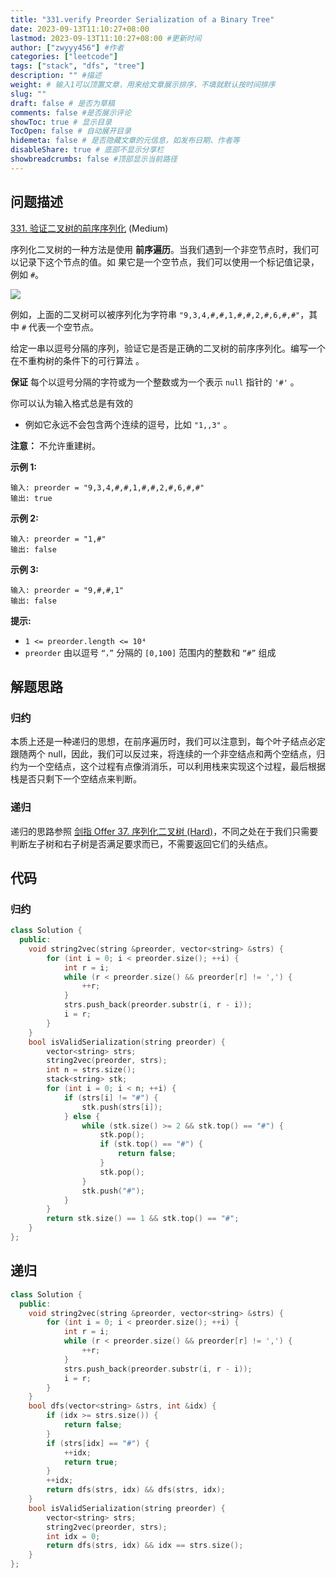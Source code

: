 ```yaml
---
title: "331.verify Preorder Serialization of a Binary Tree"
date: 2023-09-13T11:10:27+08:00
lastmod: 2023-09-13T11:10:27+08:00 #更新时间
author: ["zwyyy456"] #作者
categories: ["leetcode"]
tags: ["stack", "dfs", "tree"]
description: "" #描述
weight: # 输入1可以顶置文章，用来给文章展示排序，不填就默认按时间排序
slug: ""
draft: false # 是否为草稿
comments: false #是否展示评论
showToc: true # 显示目录
TocOpen: false # 自动展开目录
hidemeta: false # 是否隐藏文章的元信息，如发布日期、作者等
disableShare: true # 底部不显示分享栏
showbreadcrumbs: false #顶部显示当前路径
---
```

## 问题描述

[331. 验证二叉树的前序序列化][link] (Medium)

[link]: https://leetcode.cn/problems/verify-preorder-serialization-of-a-binary-tree/

序列化二叉树的一种方法是使用 **前序遍历**。当我们遇到一个非空节点时，我们可以记录下这个节点的值。如
果它是一个空节点，我们可以使用一个标记值记录，例如 `#`。

![](https://pic-upyun.zwyyy456.tech/smms/2023-12-26-065507.jpg)

例如，上面的二叉树可以被序列化为字符串 `"9,3,4,#,#,1,#,#,2,#,6,#,#"`，其中 `#` 代表一个空节点。

给定一串以逗号分隔的序列，验证它是否是正确的二叉树的前序序列化。编写一个在不重构树的条件下的可行算法
。

**保证** 每个以逗号分隔的字符或为一个整数或为一个表示 `null` 指针的 `'#'` 。

你可以认为输入格式总是有效的

- 例如它永远不会包含两个连续的逗号，比如 `"1,,3"` 。

**注意：** 不允许重建树。

**示例 1:**

```
输入: preorder = "9,3,4,#,#,1,#,#,2,#,6,#,#"
输出: true
```

**示例 2:**

```
输入: preorder = "1,#"
输出: false
```

**示例 3:**

```
输入: preorder = "9,#,#,1"
输出: false
```

**提示:**

- `1 <= preorder.length <= 10⁴`
- `preorder` 由以逗号 `“，”` 分隔的 `[0,100]` 范围内的整数和 `“#”` 组成

## 解题思路

### 归约

本质上还是一种递归的思想，在前序遍历时，我们可以注意到，每个叶子结点必定跟随两个 null，因此，我们可以反过来，将连续的一个非空结点和两个空结点，归约为一个空结点，这个过程有点像消消乐，可以利用栈来实现这个过程，最后根据栈是否只剩下一个空结点来判断。

### 递归

递归的思路参照 [剑指 Offer 37. 序列化二叉树 (Hard)](https://leetcode.cn/problems/xu-lie-hua-er-cha-shu-lcof/)，不同之处在于我们只需要判断左子树和右子树是否满足要求而已，不需要返回它们的头结点。

## 代码

### 归约

```cpp
class Solution {
  public:
    void string2vec(string &preorder, vector<string> &strs) {
        for (int i = 0; i < preorder.size(); ++i) {
            int r = i;
            while (r < preorder.size() && preorder[r] != ',') {
                ++r;
            }
            strs.push_back(preorder.substr(i, r - i));
            i = r;
        }
    }
    bool isValidSerialization(string preorder) {
        vector<string> strs;
        string2vec(preorder, strs);
        int n = strs.size();
        stack<string> stk;
        for (int i = 0; i < n; ++i) {
            if (strs[i] != "#") {
                stk.push(strs[i]);
            } else {
                while (stk.size() >= 2 && stk.top() == "#") {
                    stk.pop();
                    if (stk.top() == "#") {
                        return false;
                    }
                    stk.pop();
                }
                stk.push("#");
            }
        }
        return stk.size() == 1 && stk.top() == "#";
    }
};
```

## 递归

```cpp
class Solution {
  public:
    void string2vec(string &preorder, vector<string> &strs) {
        for (int i = 0; i < preorder.size(); ++i) {
            int r = i;
            while (r < preorder.size() && preorder[r] != ',') {
                ++r;
            }
            strs.push_back(preorder.substr(i, r - i));
            i = r;
        }
    }
    bool dfs(vector<string> &strs, int &idx) {
        if (idx >= strs.size()) {
            return false;
        }
        if (strs[idx] == "#") {
            ++idx;
            return true;
        }
        ++idx;
        return dfs(strs, idx) && dfs(strs, idx);
    }
    bool isValidSerialization(string preorder) {
        vector<string> strs;
        string2vec(preorder, strs);
        int idx = 0;
        return dfs(strs, idx) && idx == strs.size();
    }
};
```
